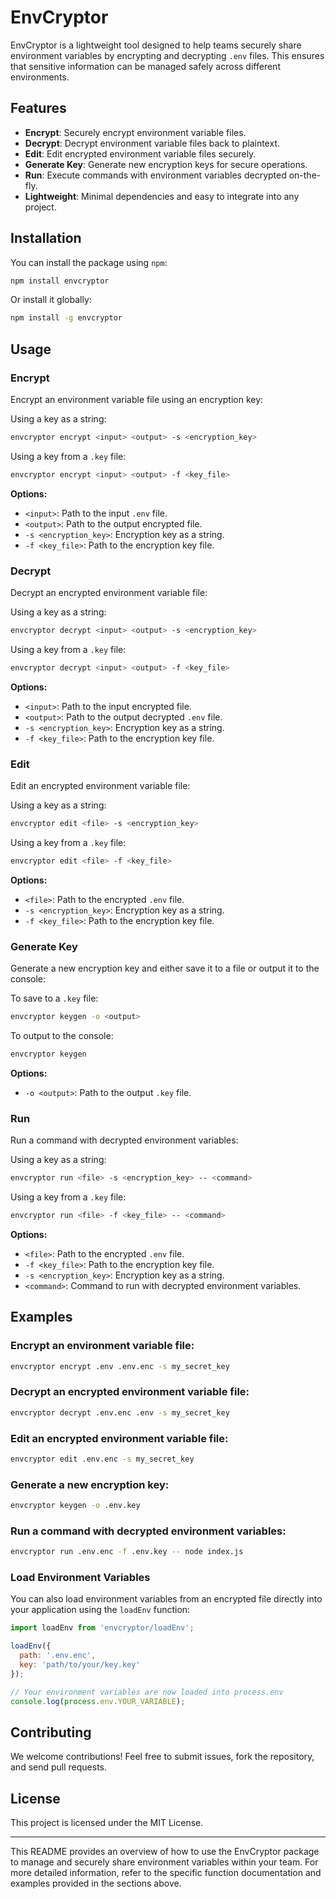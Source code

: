 # EnvCryptor

EnvCryptor is a lightweight tool designed to help teams securely share environment variables by encrypting and decrypting `.env` files. This ensures that sensitive information can be managed safely across different environments.

## Features

- **Encrypt**: Securely encrypt environment variable files.
- **Decrypt**: Decrypt environment variable files back to plaintext.
- **Edit**: Edit encrypted environment variable files securely.
- **Generate Key**: Generate new encryption keys for secure operations.
- **Run**: Execute commands with environment variables decrypted on-the-fly.
- **Lightweight**: Minimal dependencies and easy to integrate into any project.

## Installation

You can install the package using `npm`:

```bash
npm install envcryptor
```

Or install it globally:

```bash
npm install -g envcryptor
```

## Usage

### Encrypt

Encrypt an environment variable file using an encryption key:

Using a key as a string:

```bash
envcryptor encrypt <input> <output> -s <encryption_key>
```

Using a key from a `.key` file:

```bash
envcryptor encrypt <input> <output> -f <key_file>
```

**Options:**

- `<input>`: Path to the input `.env` file.
- `<output>`: Path to the output encrypted file.
- `-s <encryption_key>`: Encryption key as a string.
- `-f <key_file>`: Path to the encryption key file.

### Decrypt

Decrypt an encrypted environment variable file:

Using a key as a string:

```bash
envcryptor decrypt <input> <output> -s <encryption_key>
```

Using a key from a `.key` file:

```bash
envcryptor decrypt <input> <output> -f <key_file>
```

**Options:**

- `<input>`: Path to the input encrypted file.
- `<output>`: Path to the output decrypted `.env` file.
- `-s <encryption_key>`: Encryption key as a string.
- `-f <key_file>`: Path to the encryption key file.

### Edit

Edit an encrypted environment variable file:

Using a key as a string:

```bash
envcryptor edit <file> -s <encryption_key>
```

Using a key from a `.key` file:

```bash
envcryptor edit <file> -f <key_file>
```

**Options:**

- `<file>`: Path to the encrypted `.env` file.
- `-s <encryption_key>`: Encryption key as a string.
- `-f <key_file>`: Path to the encryption key file.

### Generate Key

Generate a new encryption key and either save it to a file or output it to the console:

To save to a `.key` file:

```bash
envcryptor keygen -o <output>
```

To output to the console:

```bash
envcryptor keygen
```

**Options:**

- `-o <output>`: Path to the output `.key` file.

### Run

Run a command with decrypted environment variables:

Using a key as a string:

```bash
envcryptor run <file> -s <encryption_key> -- <command>
```

Using a key from a `.key` file:

```bash
envcryptor run <file> -f <key_file> -- <command>
```

**Options:**

- `<file>`: Path to the encrypted `.env` file.
- `-f <key_file>`: Path to the encryption key file.
- `-s <encryption_key>`: Encryption key as a string.
- `<command>`: Command to run with decrypted environment variables.

## Examples

### Encrypt an environment variable file:

```bash
envcryptor encrypt .env .env.enc -s my_secret_key
```

### Decrypt an encrypted environment variable file:

```bash
envcryptor decrypt .env.enc .env -s my_secret_key
```

### Edit an encrypted environment variable file:

```bash
envcryptor edit .env.enc -s my_secret_key
```

### Generate a new encryption key:

```bash
envcryptor keygen -o .env.key
```

### Run a command with decrypted environment variables:

```bash
envcryptor run .env.enc -f .env.key -- node index.js
```

### Load Environment Variables

You can also load environment variables from an encrypted file directly into your application using the `loadEnv` function:

```javascript
import loadEnv from 'envcryptor/loadEnv';

loadEnv({
  path: '.env.enc',
  key: 'path/to/your/key.key'
});

// Your environment variables are now loaded into process.env
console.log(process.env.YOUR_VARIABLE);
```

## Contributing

We welcome contributions! Feel free to submit issues, fork the repository, and send pull requests.

## License

This project is licensed under the MIT License.

---

This README provides an overview of how to use the EnvCryptor package to manage and securely share environment variables within your team. For more detailed information, refer to the specific function documentation and examples provided in the sections above.
